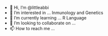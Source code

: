 - 👋 Hi, I’m @littleabbi
- 👀 I’m interested in ... Inmunology and Genetics
- 🌱 I’m currently learning ... R Language
- 💞️ I’m looking to collaborate on ...
- 📫 How to reach me ...

<!---
littleabbi/littleabbi is a ✨ special ✨ repository because its `README.md` (this file) appears on your GitHub profile.
You can click the Preview link to take a look at your changes.
--->
